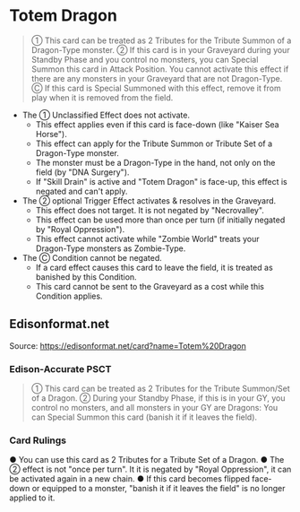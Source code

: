# Totem Dragon

> ① This card can be treated as 2 Tributes for the Tribute Summon of a Dragon-Type monster. ② If this card is in your Graveyard during your Standby Phase and you control no monsters, you can Special Summon this card in Attack Position. You cannot activate this effect if there are any monsters in your Graveyard that are not Dragon-Type. Ⓒ If this card is Special Summoned with this effect, remove it from play when it is removed from the field.

*   The ① Unclassified Effect does not activate.
    *   This effect applies even if this card is face-down (like "Kaiser Sea Horse").
    *   This effect can apply for the Tribute Summon or Tribute Set of a Dragon-Type monster.
    *   The monster must be a Dragon-Type in the hand, not only on the field (by "DNA Surgery").
    *   If "Skill Drain" is active and "Totem Dragon" is face-up, this effect is negated and can't apply.
*   The ② optional Trigger Effect activates & resolves in the Graveyard.
    *   This effect does not target. It is not negated by "Necrovalley".
    *   This effect can be used more than once per turn (if initially negated by "Royal Oppression").
    *   This effect cannot activate while "Zombie World" treats your Dragon-Type monsters as Zombie-Type.
*   The Ⓒ Condition cannot be negated.
    *   If a card effect causes this card to leave the field, it is treated as banished by this Condition.
    *   This card cannot be sent to the Graveyard as a cost while this Condition applies.

## Edisonformat.net

Source: https://edisonformat.net/card?name=Totem%20Dragon

### Edison-Accurate PSCT

> ① This card can be treated as 2 Tributes for the Tribute Summon/Set of a Dragon.
> ② During your Standby Phase, if this is in your GY, you control no monsters, and all monsters in your GY are Dragons:
> You can Special Summon this card (banish it if it leaves the field).

### Card Rulings

● You can use this card as 2 Tributes for a Tribute Set of a Dragon.
● The ② effect is not "once per turn". It it is negated by "Royal Oppression", it can be activated again in a new chain.
● If this card becomes flipped face-down or equipped to a monster, "banish it if it leaves the field" is no longer applied to it.
            